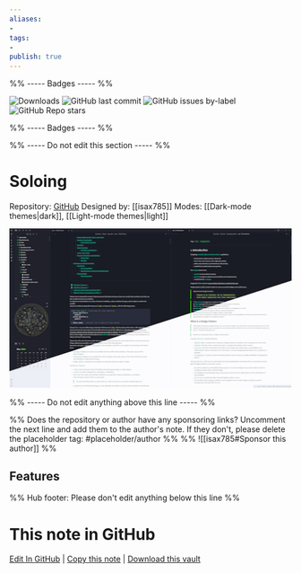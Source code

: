 ```yaml
---
aliases:
- 
tags: 
- 
publish: true
---
```


%% ----- Badges ----- %%

![Downloads](https://img.shields.io/badge/downloads-1045-573E7A?style=for-the-badge&logo=)
![GitHub last commit](https://img.shields.io/github/last-commit/isax785/obsidian-soloing?color=573E7A&label=last%20update&logo=github&style=for-the-badge)
![GitHub issues by-label](https://img.shields.io/github/issues/isax785/obsidian-soloing/help%20wanted?color=573E7A&logo=github&style=for-the-badge) 
![GitHub Repo stars](https://img.shields.io/github/stars/isax785/obsidian-soloing?color=573E7A&logo=github&style=for-the-badge)

%% ----- Badges ----- %%

%% ----- Do not edit this section ----- %%

# Soloing

Repository: [GitHub](https://github.com/isax785/obsidian-soloing)
Designed by: [[isax785]]
Modes: [[Dark-mode themes|dark]], [[Light-mode themes|light]]



![screenshot](https://github.com/isax785/obsidian-soloing/raw/HEAD/img/soloing_small.png)

%% ----- Do not edit anything above this line ----- %% 

%% Does the repository or author have any sponsoring links? Uncomment the next line and add them to the author's note. If they don't, please delete the placeholder tag: #placeholder/author %%
%% ![[isax785#Sponsor this author]] %%


## Features



%% Hub footer: Please don't edit anything below this line %%

# This note in GitHub

<span class="git-footer">[Edit In GitHub](https://github.dev/obsidian-community/obsidian-hub/blob/main/02%20-%20Community%20Expansions/02.05%20All%20Community%20Expansions/Themes/Soloing.md "git-hub-edit-note") | [Copy this note](https://raw.githubusercontent.com/obsidian-community/obsidian-hub/main/02%20-%20Community%20Expansions/02.05%20All%20Community%20Expansions/Themes/Soloing.md "git-hub-copy-note") | [Download this vault](https://github.com/obsidian-community/obsidian-hub/archive/refs/heads/main.zip "git-hub-download-vault") </span>

